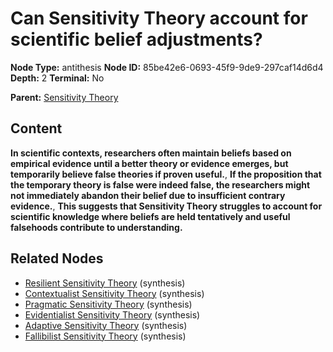# Can Sensitivity Theory account for scientific belief adjustments?

**Node Type:** antithesis
**Node ID:** 85be42e6-0693-45f9-9de9-297caf14d6d4
**Depth:** 2
**Terminal:** No

**Parent:** [Sensitivity Theory](sensitivity-theory.md)

## Content

**In scientific contexts, researchers often maintain beliefs based on empirical evidence until a better theory or evidence emerges, but temporarily believe false theories if proven useful.**, **If the proposition that the temporary theory is false were indeed false, the researchers might not immediately abandon their belief due to insufficient contrary evidence.**, **This suggests that Sensitivity Theory struggles to account for scientific knowledge where beliefs are held tentatively and useful falsehoods contribute to understanding.**

## Related Nodes

- [Resilient Sensitivity Theory](resilient-sensitivity-theory.md) (synthesis)
- [Contextualist Sensitivity Theory](contextualist-sensitivity-theory.md) (synthesis)
- [Pragmatic Sensitivity Theory](pragmatic-sensitivity-theory.md) (synthesis)
- [Evidentialist Sensitivity Theory](evidentialist-sensitivity-theory.md) (synthesis)
- [Adaptive Sensitivity Theory](adaptive-sensitivity-theory.md) (synthesis)
- [Fallibilist Sensitivity Theory](fallibilist-sensitivity-theory.md) (synthesis)
